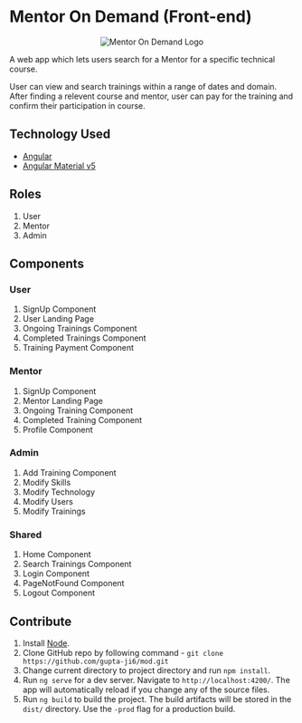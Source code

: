 # Mentor On Demand (Front-end)

<p align="center"><img alt="Mentor On Demand Logo" src="https://i.ibb.co/JW1d8Vq/mod-logo.png"></p>

A web app which lets users search for a Mentor for a specific technical course.

User can view and search trainings within a range of dates and domain. After finding a relevent course and mentor, user can pay for the training and confirm their participation in course.

## Technology Used

* [Angular](https://angular.io/)
* [Angular Material v5](https://v5.material.angular.io)

## Roles

1. User
1. Mentor
1. Admin

## Components

### User

1. SignUp Component
2. User Landing Page
3. Ongoing Trainings Component
4. Completed Trainings Component
5. Training Payment Component

### Mentor

1. SignUp Component
2. Mentor Landing Page
3. Ongoing Training Component
4. Completed Training Component
5. Profile Component

### Admin

1. Add Training Component
2. Modify Skills
3. Modify Technology
4. Modify Users
5. Modify Trainings

### Shared

1. Home Component
2. Search Trainings Component
3. Login Component
4. PageNotFound Component
5. Logout Component

## Contribute

1. Install [Node](https://nodejs.org/en/download/).
2. Clone GitHub repo by following command - `git clone https://github.com/gupta-ji6/mod.git`
3. Change current directory to project directory and run `npm install`.
4. Run `ng serve` for a dev server. Navigate to `http://localhost:4200/`. The app will automatically reload if you change any of the source files.
5. Run `ng build` to build the project. The build artifacts will be stored in the `dist/` directory. Use the `-prod` flag for a production build.
